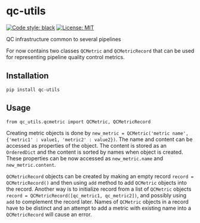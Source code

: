 # qc-utils

[![Code style: black](https://img.shields.io/badge/code%20style-black-000000.svg)](https://github.com/psf/black)
[![License: MIT](https://img.shields.io/badge/License-MIT-yellow.svg)](https://opensource.org/licenses/MIT)

QC infrastructure common to several pipelines

For now contains two classes `QCMetric` and `QCMetricRecord` that can be used for representing pipeline quality control metrics.

## Installation

`pip install qc-utils`

## Usage

`from qc_utils.qcmetric import QCMetric, QCMetricRecord`

Creating metric objects is done by  `new_metric = QCMetric('metric name', {'metric1' : value1, 'metric2' : value2})`. The name and content can be accessed as properties of the object. The content is stored as an `OrderedDict` and the content is sorted by names when object is created. These properties can be now accessed as `new_metric.name` and `new_metric.content`.

`QCMetricRecord` objects can be created by making an empty record `record = QCMetricRecord()` and then using `add` method to add `QCMetric` objects into the record. Another way is to initialize record from a list of `QCMetric` objects `record = QCMetricRecord([qc_metric1, qc_metric2])`, and possibly using `add` to complement the record later. Names of `QCMetric` objects in a record have to be distinct and an attempt to add a metric with existing name into a `QCMetricRecord` will cause an error.
